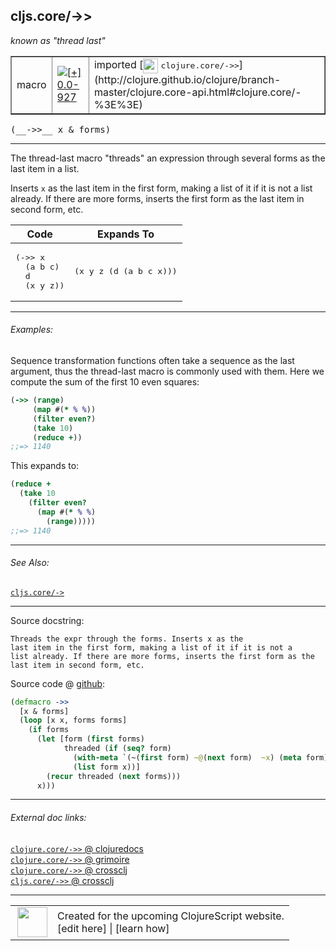 ## cljs.core/->>

_known as "thread last"_


 <table border="1">
<tr>
<td>macro</td>
<td><a href="https://github.com/cljsinfo/cljs-api-docs/tree/0.0-927"><img valign="middle" alt="[+] 0.0-927" title="Added in 0.0-927" src="https://img.shields.io/badge/+-0.0--927-lightgrey.svg"></a> </td>
<td>
imported [<img height="24px" valign="middle" src="http://i.imgur.com/1GjPKvB.png"> <samp>clojure.core/->></samp>](http://clojure.github.io/clojure/branch-master/clojure.core-api.html#clojure.core/-%3E%3E)
</td>
</tr>
</table>


 <samp>
(__->>__ x & forms)<br>
</samp>

---

The thread-last macro "threads" an expression through several forms as the last
item in a list.

Inserts `x` as the last item in the first form, making a list of it if it is not
a list already. If there are more forms, inserts the first form as the last item
in second form, etc.

<table class="code-tbl-9bef6">
  <thead>
    <tr>
      <th>Code</th>
      <th>Expands To</th></tr></thead>
  <tbody>
    <tr>
      <td><pre>
(->> x
  (a b c)
  d
  (x y z))</pre></td>
      <td><pre>
(x y z (d (a b c x)))</pre></td></tr></tbody></table>



---

###### Examples:

Sequence transformation functions often take a sequence as the last argument,
thus the thread-last macro is commonly used with them.  Here we compute the sum
of the first 10 even squares:

```clj
(->> (range)
     (map #(* % %))
     (filter even?)
     (take 10)
     (reduce +))
;;=> 1140
```

This expands to:

```clj
(reduce +
  (take 10
    (filter even?
      (map #(* % %)
        (range)))))
;;=> 1140
```



---

###### See Also:

[`cljs.core/->`](../cljs.core/-GT.md)<br>

---


Source docstring:

```
Threads the expr through the forms. Inserts x as the
last item in the first form, making a list of it if it is not a
list already. If there are more forms, inserts the first form as the
last item in second form, etc.
```


Source code @ [github](https://github.com/clojure/clojure/blob/clojure-1.7.0/src/clj/clojure/core.clj#L1580-L1594):

```clj
(defmacro ->>
  [x & forms]
  (loop [x x, forms forms]
    (if forms
      (let [form (first forms)
            threaded (if (seq? form)
              (with-meta `(~(first form) ~@(next form)  ~x) (meta form))
              (list form x))]
        (recur threaded (next forms)))
      x)))
```

<!--
Repo - tag - source tree - lines:

 <pre>
clojure @ clojure-1.7.0
└── src
    └── clj
        └── clojure
            └── <ins>[core.clj:1580-1594](https://github.com/clojure/clojure/blob/clojure-1.7.0/src/clj/clojure/core.clj#L1580-L1594)</ins>
</pre>

-->

---



###### External doc links:

[`clojure.core/->>` @ clojuredocs](http://clojuredocs.org/clojure.core/->>)<br>
[`clojure.core/->>` @ grimoire](http://conj.io/store/v1/org.clojure/clojure/1.7.0-beta3/clj/clojure.core/-%3E%3E/)<br>
[`clojure.core/->>` @ crossclj](http://crossclj.info/fun/clojure.core/-%3E%3E.html)<br>
[`cljs.core/->>` @ crossclj](http://crossclj.info/fun/cljs.core/-%3E%3E.html)<br>

---

 <table>
<tr><td>
<img valign="middle" align="right" width="48px" src="http://i.imgur.com/Hi20huC.png">
</td><td>
Created for the upcoming ClojureScript website.<br>
[edit here] | [learn how]
</td></tr></table>

[edit here]:https://github.com/cljsinfo/cljs-api-docs/blob/master/cljsdoc/cljs.core/-GTGT.cljsdoc
[learn how]:https://github.com/cljsinfo/cljs-api-docs/wiki/cljsdoc-files

<!--

This information was too distracting to show to readers, but I'll leave it
commented here since it is helpful to:

- pretty-print the data used to generate this document
- and show how to retrieve that data



The API data for this symbol:

```clj
{:description "The thread-last macro \"threads\" an expression through several forms as the last\nitem in a list.\n\nInserts `x` as the last item in the first form, making a list of it if it is not\na list already. If there are more forms, inserts the first form as the last item\nin second form, etc.\n\n<table class=\"code-tbl-9bef6\">\n  <thead>\n    <tr>\n      <th>Code</th>\n      <th>Expands To</th></tr></thead>\n  <tbody>\n    <tr>\n      <td><pre>\n(->> x\n  (a b c)\n  d\n  (x y z))</pre></td>\n      <td><pre>\n(x y z (d (a b c x)))</pre></td></tr></tbody></table>",
 :ns "cljs.core",
 :name "->>",
 :signature ["[x & forms]"],
 :history [["+" "0.0-927"]],
 :type "macro",
 :related ["cljs.core/->"],
 :full-name-encode "cljs.core/-GTGT",
 :source {:code "(defmacro ->>\n  [x & forms]\n  (loop [x x, forms forms]\n    (if forms\n      (let [form (first forms)\n            threaded (if (seq? form)\n              (with-meta `(~(first form) ~@(next form)  ~x) (meta form))\n              (list form x))]\n        (recur threaded (next forms)))\n      x)))",
          :title "Source code",
          :repo "clojure",
          :tag "clojure-1.7.0",
          :filename "src/clj/clojure/core.clj",
          :lines [1580 1594]},
 :examples [{:id "1dc72c",
             :content "Sequence transformation functions often take a sequence as the last argument,\nthus the thread-last macro is commonly used with them.  Here we compute the sum\nof the first 10 even squares:\n\n```clj\n(->> (range)\n     (map #(* % %))\n     (filter even?)\n     (take 10)\n     (reduce +))\n;;=> 1140\n```\n\nThis expands to:\n\n```clj\n(reduce +\n  (take 10\n    (filter even?\n      (map #(* % %)\n        (range)))))\n;;=> 1140\n```"}],
 :known-as "thread last",
 :full-name "cljs.core/->>",
 :clj-symbol "clojure.core/->>",
 :docstring "Threads the expr through the forms. Inserts x as the\nlast item in the first form, making a list of it if it is not a\nlist already. If there are more forms, inserts the first form as the\nlast item in second form, etc."}

```

Retrieve the API data for this symbol:

```clj
;; from Clojure REPL
(require '[clojure.edn :as edn])
(-> (slurp "https://raw.githubusercontent.com/cljsinfo/cljs-api-docs/catalog/cljs-api.edn")
    (edn/read-string)
    (get-in [:symbols "cljs.core/->>"]))
```

-->

